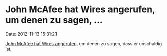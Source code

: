 John McAfee hat Wires angerufen, um denen zu sagen, \...
========================================================

Date: 2012-11-13 15:31:21

[John McAfee hat Wires
angerufen](http://www.wired.com/threatlevel/2012/11/threatlevel_1112_mcafee/),
um denen zu sagen, dass er unschuldig ist.
